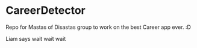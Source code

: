 # CareerDetector
Repo for Mastas of Disastas group to work on the best Career app ever. :D

Liam says wait wait wait
